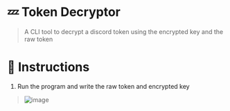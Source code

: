 # 💤 Token Decryptor
> A CLI tool to decrypt a discord token using the encrypted key and the raw token

# 📖 Instructions
1. Run the program and write the raw token and encrypted key
> ![image](https://github.com/user-attachments/assets/46f99775-1c93-4b17-92df-8cea2f39c8cb)
